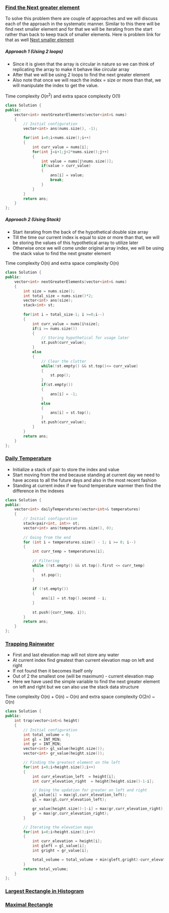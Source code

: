 ### [Find the Next greater element](https://leetcode.com/problems/next-greater-element-ii/description/)

To solve this problem there are couple of approaches and we will discuss each of the approach in the systematic manner. Similar to this there will be find next smaller element and for that we will be iterating from the start rather than back to keep track of smaller elements. Here is problem link for that as well [Next smaller element](https://www.interviewbit.com/problems/nearest-smaller-element/)

##### Approach 1 (Using 2 loops)

- Since it is given that the array is circular in nature so we can think of replicating the array to make it behave like circular array
- After that we will be using 2 loops to find the next greater element 
- Also note that once we will reach the index =  size or more than that, we will manipulate the index to get the value.

Time complexity $O(n^2)$ and extra space complexity O(1)
```cpp
class Solution {
public:
    vector<int> nextGreaterElements(vector<int>& nums) 
    {
        // Initial configuration
        vector<int> ans(nums.size(), -1);

        for(int i=0;i<nums.size();i++)
        {
            int curr_value = nums[i];
            for(int j=i+1;j<2*nums.size();j++)
            {
                int value = nums[j%nums.size()];
                if(value > curr_value)
                {
                    ans[i] = value;
                    break;
                }
            }
        }
        return ans;
    }
};
```


##### Approach 2 (Using Stack)

- Start iterating from the back of the hypothetical double size array
- Till the time our current index is equal to size or more than that, we will be storing the values of this hypothetical array to utilize later
- Otherwise once we will come under original array index, we will be using the stack value to find the next greater element

Time complexity O(n) and extra space complexity O(n)
```cpp
class Solution {
public:
    vector<int> nextGreaterElements(vector<int>& nums) 
    {
        int size = nums.size();
        int total_size = nums.size()*2;
        vector<int> ans(size);
        stack<int> st;
        
        for(int i = total_size-1; i >=0;i--)
        {
            int curr_value = nums[i%size];
            if(i >= nums.size())
            {
                // Storing hypothetical for usage later 
                st.push(curr_value);
            }
            else
            {
                // Clear the clutter
                while(!st.empty() && st.top()<= curr_value)
                {
                    st.pop();
                }
                if(st.empty())
                {
                    ans[i] = -1;
                }
                else
                {
                    ans[i] = st.top();
                }
                st.push(curr_value);
            }
        }
        return ans;
    }
};
```


### [Daily Temperature](https://leetcode.com/problems/daily-temperatures/description/)

- Initialize a stack of pair to store the index and value
- Start moving from the end because standing at current day we need to have access to all the future days and also in the most recent fashion
- Standing at current index if we found temperature warmer then find the difference in the indexes
```cpp
class Solution {
public:
    vector<int> dailyTemperatures(vector<int>& temperatures) 
    {
        // Initial configuration
        stack<pair<int, int>> st;
        vector<int> ans(temperatures.size(), 0);
        
        // Going from the end
        for (int i = temperatures.size() - 1; i >= 0; i--)
        {
            int curr_temp = temperatures[i];
            
            // Filtering
            while (!st.empty() && st.top().first <= curr_temp)
            {
                st.pop();
            }
            
            if (!st.empty())
            {
                ans[i] = st.top().second - i;
            }
            
            st.push({curr_temp, i});
        }
        return ans;
    }
};
```


### [Trapping Rainwater](https://leetcode.com/problems/trapping-rain-water/description/)

- First and last elevation map will not store any water
- At current index find greatest than current elevation map on left and right
- If not found then it becomes itself only
- Out of 2 the smallest one (will be maximum) - current elevation map
- Here we have used the simple variable to find the next greater element on left and right but we can also use the stack data structure

Time complexity O(n) + O(n) ~ O(n) and extra space complexity O(2n) ~ O(n)
```cpp
class Solution {
public:
    int trap(vector<int>& height) 
    {
        // Initial configuration
        int total_volume = 0;
        int gl = INT_MIN;
        int gr = INT_MIN;
        vector<int> gl_value(height.size());
        vector<int> gr_value(height.size());

        // Finding the greatest element on the left
        for(int i=0;i<height.size();i++)
        {
            int curr_elevation_left  = height[i];
            int curr_elevation_right  = height[height.size()-1-i];

            // Doing the updation for greater on left and right
            gl_value[i] = max(gl,curr_elevation_left);
            gl = max(gl,curr_elevation_left);

            gr_value[height.size()-1-i] = max(gr,curr_elevation_right);
            gr = max(gr,curr_elevation_right);
        }

        // Iterating the elevation maps
        for(int i=0;i<height.size();i++)
        {
            int curr_elevation = height[i];
            int gleft = gl_value[i];
            int gright = gr_value[i];

            total_volume = total_volume + min(gleft,gright)-curr_elevation;
        }
        return total_volume;
    }
};
```


### [Largest Rectangle in Histogram]()


### [Maximal Rectangle]()


